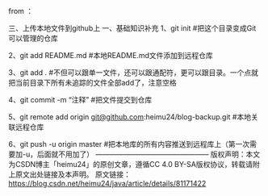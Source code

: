 from ：[](https://blog.csdn.net/heimu24/article/details/81171422)


三、上传本地文件到github上
一、基础知识补充
1、git init #把这个目录变成Git可以管理的仓库

2、git add README.md #本地README.md文件添加到远程仓库

3、git add . #不但可以跟单一文件，还可以跟通配符，更可以跟目录。一个点就把当前目录下所有未追踪的文件全部add了，注意空格

4、git commit -m “注释” #把文件提交到仓库

5、git remote add origin git@github.com:heimu24/blog-backup.git #本地关联远程仓库

6、git push -u origin master #把本地库的所有内容推送到远程库上（第一次需要加-u，后面就不用加了）
————————————————
版权声明：本文为CSDN博主「heimu24」的原创文章，遵循CC 4.0 BY-SA版权协议，转载请附上原文出处链接及本声明。
原文链接：https://blog.csdn.net/heimu24/java/article/details/81171422